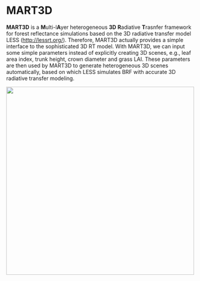 # MART3D

**MART3D** is a **M**ulti-l**A**yer heterogeneous **3D** **R**adiative **T**rasnfer framework for forest reflectance simulations based on the 3D radiative transfer model LESS (http://lessrt.org/). Therefore, MART3D actually provides a simple interface to the sophisticated 3D RT model. With MART3D, we can input some simple parameters instead of explicitly creating 3D scenes, e.g., leaf area index, trunk height, crown diameter and grass LAI. These parameters are then used by MART3D to generate heterogeneous 3D scenes automatically, based on which LESS simulates BRF with accurate 3D radiative transfer modeling.


<img width="500" src="https://user-images.githubusercontent.com/1770654/204232655-e9cef047-3c28-4e60-83cd-833042e3c72f.png"/>

